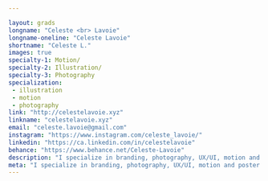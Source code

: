 ```yaml
---

layout: grads
longname: "Celeste <br> Lavoie"
longname-oneline: "Celeste Lavoie"
shortname: "Celeste L."
images: true
specialty-1: Motion/
specialty-2: Illustration/
specialty-3: Photography
specialization:
 - illustration
 - motion
 - photography
link: "http://celestelavoie.xyz"
linkname: "celestelavoie.xyz"
email: "celeste.lavoie@gmail.com"
instagram: "https://www.instagram.com/celeste_lavoie/"
linkedin: "https://ca.linkedin.com/in/celestelavoie"
behance: "https://www.behance.net/Celeste-Lavoie"
description: "I specialize in branding, photography, UX/UI, motion and poster design. I love to explore new creative ideas and solve design problems. Let's talk design and have coffee or tea."
meta: "I specialize in branding, photography, UX/UI, motion and poster design. I love to explore new creative ideas and solve design problems. Let's talk design and have coffee or tea."
---
```

